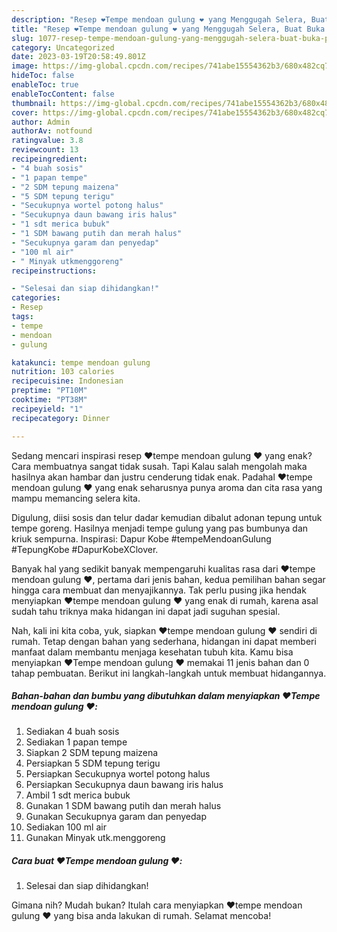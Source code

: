 ```yaml
---
description: "Resep ❤️Tempe mendoan gulung ❤️ yang Menggugah Selera, Buat Buka Puasa}"
title: "Resep ❤️Tempe mendoan gulung ❤️ yang Menggugah Selera, Buat Buka Puasa}"
slug: 1077-resep-tempe-mendoan-gulung-yang-menggugah-selera-buat-buka-puasa
category: Uncategorized
date: 2023-03-19T20:58:49.801Z
image: https://img-global.cpcdn.com/recipes/741abe15554362b3/680x482cq70/tempe-mendoan-gulung-foto-resep-utama.jpg
hideToc: false
enableToc: true
enableTocContent: false
thumbnail: https://img-global.cpcdn.com/recipes/741abe15554362b3/680x482cq70/tempe-mendoan-gulung-foto-resep-utama.jpg
cover: https://img-global.cpcdn.com/recipes/741abe15554362b3/680x482cq70/tempe-mendoan-gulung-foto-resep-utama.jpg
author: Admin
authorAv: notfound
ratingvalue: 3.8
reviewcount: 13
recipeingredient:
- "4 buah sosis"
- "1 papan tempe"
- "2 SDM tepung maizena"
- "5 SDM tepung terigu"
- "Secukupnya wortel potong halus"
- "Secukupnya daun bawang iris halus"
- "1 sdt merica bubuk"
- "1 SDM bawang putih dan merah halus"
- "Secukupnya garam dan penyedap"
- "100 ml air"
- " Minyak utkmenggoreng"
recipeinstructions:

- "Selesai dan siap dihidangkan!"
categories:
- Resep
tags:
- tempe
- mendoan
- gulung

katakunci: tempe mendoan gulung 
nutrition: 103 calories
recipecuisine: Indonesian
preptime: "PT10M"
cooktime: "PT38M"
recipeyield: "1"
recipecategory: Dinner

---
```



Sedang mencari inspirasi resep ❤️tempe mendoan gulung ❤️ yang enak? Cara membuatnya sangat tidak susah. Tapi Kalau salah mengolah maka hasilnya akan hambar dan justru cenderung tidak enak. Padahal ❤️tempe mendoan gulung ❤️ yang enak seharusnya punya aroma dan cita rasa yang mampu memancing selera kita.


Digulung, diisi sosis dan telur dadar kemudian dibalut adonan tepung untuk tempe goreng. Hasilnya menjadi tempe gulung yang pas bumbunya dan kriuk sempurna. Inspirasi: Dapur Kobe #tempeMendoanGulung #TepungKobe #DapurKobeXClover.

Banyak hal yang sedikit banyak mempengaruhi kualitas rasa dari ❤️tempe mendoan gulung ❤️, pertama dari jenis bahan, kedua pemilihan bahan segar hingga cara membuat dan menyajikannya. Tak perlu pusing jika hendak menyiapkan ❤️tempe mendoan gulung ❤️ yang enak di rumah, karena asal sudah tahu triknya maka hidangan ini dapat jadi suguhan spesial.


Nah, kali ini kita coba, yuk, siapkan ❤️tempe mendoan gulung ❤️ sendiri di rumah. Tetap dengan bahan yang sederhana, hidangan ini dapat memberi manfaat dalam membantu menjaga kesehatan tubuh kita. Kamu bisa menyiapkan ❤️Tempe mendoan gulung ❤️ memakai 11 jenis bahan dan 0 tahap pembuatan. Berikut ini langkah-langkah untuk membuat hidangannya.

<!--inarticleads1-->

##### Bahan-bahan dan bumbu yang dibutuhkan dalam menyiapkan ❤️Tempe mendoan gulung ❤️:

1. Sediakan 4 buah sosis
1. Sediakan 1 papan tempe
1. Siapkan 2 SDM tepung maizena
1. Persiapkan 5 SDM tepung terigu
1. Persiapkan Secukupnya wortel potong halus
1. Persiapkan Secukupnya daun bawang iris halus
1. Ambil 1 sdt merica bubuk
1. Gunakan 1 SDM bawang putih dan merah halus
1. Gunakan Secukupnya garam dan penyedap
1. Sediakan 100 ml air
1. Gunakan  Minyak utk.menggoreng




<!--inarticleads2-->

##### Cara buat ❤️Tempe mendoan gulung ❤️:


1. Selesai dan siap dihidangkan!



Gimana nih? Mudah bukan? Itulah cara menyiapkan ❤️tempe mendoan gulung ❤️ yang bisa anda lakukan di rumah. Selamat mencoba!
